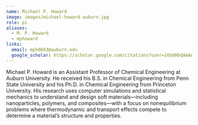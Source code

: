 ```yaml
---
name: Michael P. Howard
image: images/michael-howard-auburn.jpg
role: pi
aliases:
  - M. P. Howard
  - mphoward
links:
  email: mph0043@auburn.edu
  google_scholar: https://scholar.google.com/citations?user=1OUdHbQAAAAJ&hl=en 
---
```


Michael P. Howard is an Assistant Professor of Chemical Engineering at Auburn University. He received his B.S. in Chemical Engineering from Penn State University and his Ph.D. in Chemical Engineering from Princeton University. His research uses computer simulations and statistical mechanics to understand and design soft materials—including nanoparticles, polymers, and composites—with a focus on nonequilibrium problems where thermodynamic and transport effects compete to determine a material’s structure and properties.
